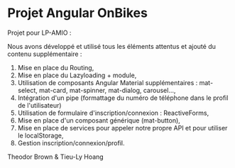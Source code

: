 # Projet Angular OnBikes
Projet pour LP-AMIO :

Nous avons développé et utilisé tous les éléments attentus et ajouté du contenu supplémentaire :

1. Mise en place du Routing,
2. Mise en place du Lazyloading + module,
3. Utilisation de composants Angular Material supplémentaires : mat-select, mat-card, mat-spinner, mat-dialog, carousel...,
4. Intégration d'un pipe (formattage du numéro de téléphone dans le profil de l'utilisateur)
5. Utilisation de formulaire d'inscription/connexion : ReactiveForms,
6. Mise en place d'un composant générique (mat-button),
7. Mise en place de services pour appeler notre propre API et pour utiliser le localStorage,
8. Gestion inscription/connexion/profil.

Theodor Brown & Tieu-Ly Hoang
